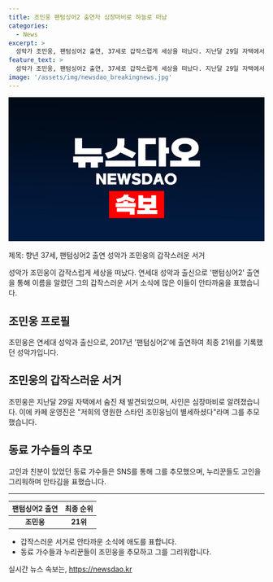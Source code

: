 ```yaml
---
title: 조민웅 팬텀싱어2 출연자 심장마비로 하늘로 떠남
categories:
  - News
excerpt: >
  성악가 조민웅, 팬텀싱어2 출연, 37세로 갑작스럽게 세상을 떠났다. 지난달 29일 자택에서 숨진 채 발견, 심장마비로 알려졌으며, 동료 가수들이 애도를 표했다. 사망 전날 팬카페를 통해 알려진 이후 누리꾼들도 애도의 메시지를 남기며 안타까움을 표했다. #조민웅 #팬텀싱어2 #성악가 #애도
feature_text: >
  성악가 조민웅, 팬텀싱어2 출연, 37세로 갑작스럽게 세상을 떠났다. 지난달 29일 자택에서 숨진 채 발견, 심장마비로 알려졌으며, 동료 가수들이 애도를 표했다. 사망 전날 팬카페를 통해 알려진 이후 누리꾼들도 애도의 메시지를 남기며 안타까움을 표했다. #조민웅 #팬텀싱어2 #성악가 #애도
image: '/assets/img/newsdao_breakingnews.jpg'
---
```


<p><img src="/assets/img/newsdao_breakingnews.jpg" alt="koreaapp 속보" /></p>

<p>제목: 향년 37세, 팬텀싱어2 출연 성악가 조민웅의 갑작스러운 서거</p>

<p data-ke-size="size16">성악가 조민웅이 갑작스럽게 세상을 떠났다. 연세대 성악과 출신으로 '팬텀싱어2' 출연을 통해 이름을 알렸던 그의 갑작스러운 서거 소식에 많은 이들이 안타까움을 표했습니다.</p>

<h2 data-ke-size="size26">조민웅 프로필</h2>

<p data-ke-size="size16">조민웅은 연세대 성악과 출신으로, 2017년 '팬텀싱어2'에 출연하여 최종 21위를 기록했던 성악가입니다.</p>

<h2 data-ke-size="size26">조민웅의 갑작스러운 서거</h2>

<p data-ke-size="size16">조민웅은 지난달 29일 자택에서 숨진 채 발견되었으며, 사인은 심장마비로 알려졌습니다. 이에 카페 운영진은 "저희의 영원한 스타인 조민웅님이 별세하셨다"라며 그를 추모했습니다.</p>

<h2 data-ke-size="size26">동료 가수들의 추모</h2>

<p data-ke-size="size16">고인과 친분이 있었던 동료 가수들은 SNS를 통해 그를 추모했으며, 누리꾼들도 고인을 그리워하며 안타김을 표했습니다.</p>

<hr>

<table>
    <thead>
        <tr>
            <th style="text-align: center;">팬텀싱어2 출연</th>
            <th style="text-align: center;">최종 순위</th>
        </tr>
    </thead>
    <tbody>
        <tr>
            <td style="text-align: center;"><b>조민웅</b></td>
            <td style="text-align: center;"><b>21위</b></td>
        </tr>
    </tbody>
</table>

<ul>
    <li>갑작스러운 서거로 안타까운 소식에 애도를 표합니다.</li>
    <li>동료 가수들과 누리꾼들이 조민웅을 추모하고 그를 그리워합니다.</li>
</ul>
실시간 뉴스 속보는, <a href="https://newsdao.kr" rel="dofollow">https://newsdao.kr</a>


